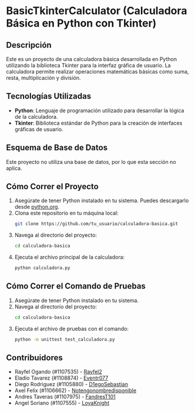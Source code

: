 # BasicTkinterCalculator (Calculadora Básica en Python con Tkinter)

## Descripción
Este es un proyecto de una calculadora básica desarrollada en Python utilizando la biblioteca Tkinter para la interfaz gráfica de usuario. La calculadora permite realizar operaciones matemáticas básicas como suma, resta, multiplicación y división.

## Tecnologías Utilizadas
- **Python**: Lenguaje de programación utilizado para desarrollar la lógica de la calculadora.
- **Tkinter**: Biblioteca estándar de Python para la creación de interfaces gráficas de usuario.

## Esquema de Base de Datos
Este proyecto no utiliza una base de datos, por lo que esta sección no aplica.

## Cómo Correr el Proyecto
1. Asegúrate de tener Python instalado en tu sistema. Puedes descargarlo desde [python.org](https://www.python.org/downloads/).
2. Clona este repositorio en tu máquina local:
    ```bash
    git clone https://github.com/tu_usuario/calculadora-basica.git
    ```
3. Navega al directorio del proyecto:
    ```bash
    cd calculadora-basica
    ```
4. Ejecuta el archivo principal de la calculadora:
    ```bash
    python calculadora.py
    ```

## Cómo Correr el Comando de Pruebas
1. Asegúrate de tener Python instalado en tu sistema.
2. Navega al directorio del proyecto:
    ```bash
    cd calculadora-basica
    ```
3. Ejecuta el archivo de pruebas con el comando:
    ```bash
    python -m unittest test_calculadora.py
    ```

## Contribuidores
- Rayfel Ogando (#1107535) - [Rayfel2](https://github.com/Rayfel2)
- Eladio Tavarez (#1108874) - [Eventr077](https://github.com/Eventr077)
- Diego Rodriguez (#1105880) - [D1egoSebastian](https://github.com/D1egoSebastian)
- Axel Felix (#1106662) - [Notengonombredisponible](https://github.com/Notengonombredisponible)
- Andres Taveras (#1107975) - [FandresT101](https://github.com/FandresT101)
- Angel Soriano (#1107555) - [LoyaKnight](https://github.com/LoyaKnight)

